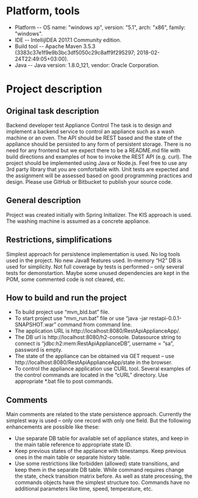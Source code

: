  Platform, tools
==================
* Platform
-- OS name: "windows xp", version: "5.1", arch: "x86", family: "windows".
* IDE
-- IntellijIDEA 2017.1 Community edition.
* Build tool
-- Apache Maven 3.5.3 (3383c37e1f9e9b3bc3df5050c29c8aff9f295297; 2018-02-24T22:49:05+03:00).
* Java 
-- Java version: 1.8.0_121, vendor: Oracle Corporation.


Project description
======================

Original task description
---------------------------------------------------------
Backend developer test
Appliance Control
The task is to design and implement a backend service to control an appliance such as a wash machine or an oven. The API should be REST based and the state of the appliance should be persisted to any form of persistent storage. There is no need for any frontend but we expect there to be a README.md file with build directions and examples of how to invoke the REST API (e.g. curl).
The project should be implemented using Java or Node.js. Feel free to use any 3rd party library that you are comfortable with. Unit tests are expected and the assignment will be assessed based on good programming practices and design.
Please use GitHub or Bitbucket to publish your source code.

General description
---------------------------------------------------------
Project was created initially with Spring Initializer. 
The KIS approach is used.
The washing machine is assumed as a concrete appliance.


Restrictions, simplifications
---------------------------------------------------------
Simplest approach for persistence implementation is used.
No log tools used in the project.
No new Java8 features used.
In-memory “H2” DB is used for simplicity.
Not full coverage by tests is performed – only several tests for demonstartion.
Maybe some unused dependencies are kept in the POM, some commented code is not cleared, etc. 

How to build and run the project
---------------------------------------------------------
- To build project use “mvn_bld.bat” file.
- To start project use “mvn_run.bat” file or use “java -jar restapi-0.0.1-SNAPSHOT.war” command from command line.
- The application URL is http://localhost:8080/RestApiApplianceApp/. 
- The DB url is http://localhost:8080/h2-console. Datasource string to connect is “jdbc:h2:mem:RestApiApplianceDB”, username = “sa”, password is empty.
- The state of the appliance can be obtained via GET request – use http://localhost:8080/RestApiApplianceApp/state in the browser.
- To control the appliance application use CURL tool. Several examples of the control commands are located in the “cURL” directory. Use appropriate *.bat file to post commands.

Comments
---------------------------------------------------------
Main comments are related to the state persistence approach. Currently the simplest way is used – only one record with only one field. But the following enhancements are possible like these:
- Use separate DB table for available set of appliance states, and keep in the main table reference to appropriate state ID.
- Keep previous states of the appliance with timestamps. Keep previous ones in the main table or separate history table.
- Use some restrictions like forbidden (allowed) state transitions, and keep them in the separate DB table. While command requires change the state, check transition matrix before.
As well as state processing, the commands objects have the simplest structure too. Commands have no additional parameters like time, speed, temperature, etc.
